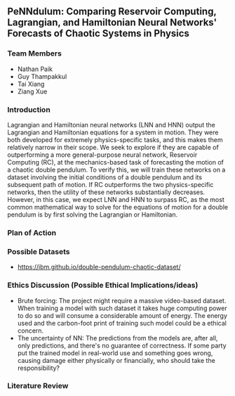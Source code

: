 ## PeNNdulum: Comparing Reservoir Computing, Lagrangian, and Hamiltonian Neural Networks' Forecasts of Chaotic Systems in Physics

### Team Members

- Nathan Paik
- Guy Thampakkul
- Tai Xiang
- Ziang Xue

### Introduction

Lagrangian and Hamiltonian neural networks (LNN and HNN) output the Lagrangian and Hamiltonian equations for a system in motion. They were both developed for extremely physics-specific tasks, and this makes them relatively narrow in their scope. We seek to explore if they are capable of outperforming a more general-purpose neural network, Reservoir Computing (RC), at the mechanics-based task of forecasting the motion of a chaotic double pendulum. To verify this, we will train these networks on a dataset involving the initial conditions of a double pendulum and its subsequent path of motion. If RC outperforms the two physics-specific networks, then the utility of these networks substantially decreases. However, in this case, we expect LNN and HNN to surpass RC, as the most common mathematical way to solve for the equations of motion for a double pendulum is by first solving the Lagrangian or Hamiltonian.

### Plan of Action

### Possible Datasets

- https://ibm.github.io/double-pendulum-chaotic-dataset/



### Ethics Discussion (Possible Ethical Implications/ideas)

- Brute forcing: The project might require a massive video-based dataset. When training a model with such dataset it takes huge computing power to do so and will consume a considerable amount of energy. The energy used and the carbon-foot print of training such model could be a ethical concern.
- The uncertainty of NN: The predictions from the models are, after all, only predictions, and there's no guarantee of correctness. If some party put the trained model in real-world use and something goes wrong, causing damage either physically or financially, who should take the responsibility?

### Literature Review
